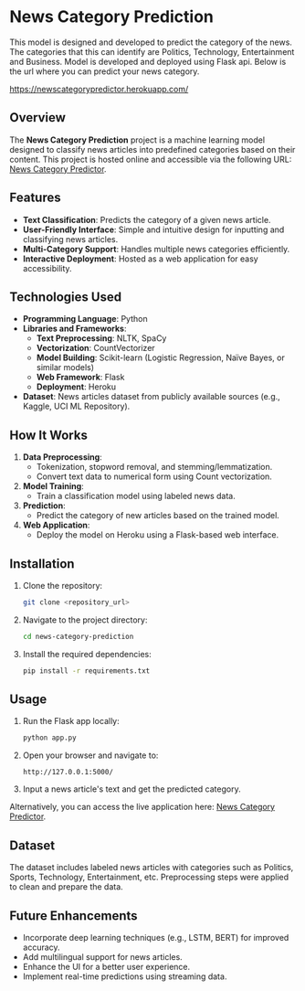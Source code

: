 # News Category Prediction

This model is designed and developed to predict the category of the news. The categories that this can identify are Politics,  Technology, Entertainment and Business.
Model is developed and deployed using Flask api. Below is the url where you can predict your news category.

https://newscategorypredictor.herokuapp.com/

## Overview
The **News Category Prediction** project is a machine learning model designed to classify news articles into predefined categories based on their content. This project is hosted online and accessible via the following URL:
[News Category Predictor](https://newscategorypredictor.herokuapp.com/).

## Features
- **Text Classification**: Predicts the category of a given news article.
- **User-Friendly Interface**: Simple and intuitive design for inputting and classifying news articles.
- **Multi-Category Support**: Handles multiple news categories efficiently.
- **Interactive Deployment**: Hosted as a web application for easy accessibility.

## Technologies Used
- **Programming Language**: Python
- **Libraries and Frameworks**:
  - **Text Preprocessing**: NLTK, SpaCy
  - **Vectorization**: CountVectorizer
  - **Model Building**: Scikit-learn (Logistic Regression, Naïve Bayes, or similar models)
  - **Web Framework**: Flask
  - **Deployment**: Heroku
- **Dataset**: News articles dataset from publicly available sources (e.g., Kaggle, UCI ML Repository).

## How It Works
1. **Data Preprocessing**:
   - Tokenization, stopword removal, and stemming/lemmatization.
   - Convert text data to numerical form using Count vectorization.
2. **Model Training**:
   - Train a classification model using labeled news data.
3. **Prediction**:
   - Predict the category of new articles based on the trained model.
4. **Web Application**:
   - Deploy the model on Heroku using a Flask-based web interface.

## Installation
1. Clone the repository:
   ```bash
   git clone <repository_url>
   ```
2. Navigate to the project directory:
   ```bash
   cd news-category-prediction
   ```
3. Install the required dependencies:
   ```bash
   pip install -r requirements.txt
   ```

## Usage
1. Run the Flask app locally:
   ```bash
   python app.py
   ```
2. Open your browser and navigate to:
   ```
   http://127.0.0.1:5000/
   ```
3. Input a news article's text and get the predicted category.

Alternatively, you can access the live application here: [News Category Predictor](https://newscategorypredictor.herokuapp.com/).

## Dataset
The dataset includes labeled news articles with categories such as Politics, Sports, Technology, Entertainment, etc. Preprocessing steps were applied to clean and prepare the data.

## Future Enhancements
- Incorporate deep learning techniques (e.g., LSTM, BERT) for improved accuracy.
- Add multilingual support for news articles.
- Enhance the UI for a better user experience.
- Implement real-time predictions using streaming data.


